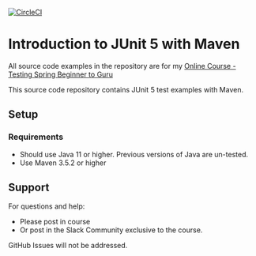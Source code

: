 [![CircleCI](https://circleci.com/gh/j-szymanski/testing-java-junit5.svg?style=svg&circle-token=859c15132810b21caa1e160cc9619f86d1731b8b)](https://circleci.com/gh/j-szymanski/testing-java-junit5)

# Introduction to JUnit 5 with Maven

All source code examples in the repository are for my [Online Course - Testing Spring Beginner to Guru](https://www.udemy.com/testing-spring-boot-beginner-to-guru/?couponCode=GITHUB_REPO)

This source code repository contains JUnit 5 test examples with Maven.

## Setup
### Requirements
* Should use Java 11 or higher. Previous versions of Java are un-tested.
* Use Maven 3.5.2 or higher

## Support
For questions and help:
* Please post in course
* Or post in the Slack Community exclusive to the course.

GitHub Issues will not be addressed.
